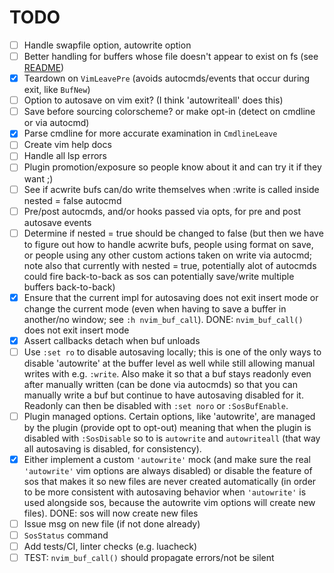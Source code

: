 # TODO

- [ ] Handle swapfile option, autowrite option
- [ ] Better handling for buffers whose file doesn't appear to exist on fs
      (see [README](/README.md))
- [x] Teardown on `VimLeavePre` (avoids autocmds/events that occur during
  exit, like `BufNew`)
- [ ] Option to autosave on vim exit? (I think 'autowriteall' does this)
- [ ] Save before sourcing colorscheme? or make opt-in (detect on cmdline or
      via autocmd)
- [x] Parse cmdline for more accurate examination in `CmdlineLeave`
- [ ] Create vim help docs
- [ ] Handle all lsp errors
- [ ] Plugin promotion/exposure so people know about it and can try it if they
      want ;)
- [ ] See if acwrite bufs can/do write themselves when :write is called inside
      nested = false autocmd
- [ ] Pre/post autocmds, and/or hooks passed via opts, for pre and post
      autosave events
- [ ] Determine if nested = true should be changed to false (but then we have
      to figure out how to handle acwrite bufs, people using format on save,
      or people using any other custom actions taken on write via autocmd;
      note also that currently with nested = true, potentially alot of
      autocmds could fire back-to-back as sos can potentially save/write
      multiple buffers back-to-back)
- [x] Ensure that the current impl for autosaving does not exit insert mode or
  change the current mode (even when having to save a buffer in another/no
  window; see `:h nvim_buf_call`). DONE: `nvim_buf_call()` does not exit
  insert mode
- [x] Assert callbacks detach when buf unloads
- [ ] Use `:set ro` to disable autosaving locally; this is one of the only
      ways to disable 'autowrite' at the buffer level as well while still
      allowing manual writes with e.g. `:write`. Also make it so that a buf
      stays readonly even after manually written (can be done via autocmds) so
      that you can manually write a buf but continue to have autosaving
      disabled for it. Readonly can then be disabled with `:set noro` or
      `:SosBufEnable`.
- [ ] Plugin managed options. Certain options, like 'autowrite', are managed
      by the plugin (provide opt to opt-out) meaning that when the plugin is
      disabled with `:SosDisable` so to is `autowrite` and `autowriteall`
      (that way all autosaving is disabled, for consistency).
- [x] Either implement a custom `'autowrite'` mock (and make sure the real
      `'autowrite'` vim options are always disabled) or disable the feature of
      sos that makes it so new files are never created automatically (in order
      to be more consistent with autosaving behavior when `'autowrite'` is
      used alongside sos, because the autowrite vim options will create new
      files). DONE: sos will now create new files
- [ ] Issue msg on new file (if not done already)
- [ ] `SosStatus` command
- [ ] Add tests/CI, linter checks (e.g. luacheck)
- [ ] TEST: `nvim_buf_call()` should propagate errors/not be silent
